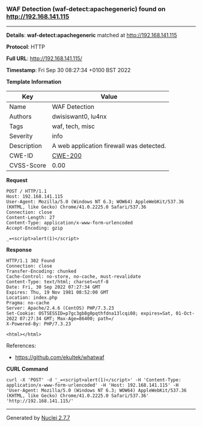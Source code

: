 ### WAF Detection (waf-detect:apachegeneric) found on http://192.168.141.115
---
**Details**: **waf-detect:apachegeneric**  matched at http://192.168.141.115

**Protocol**: HTTP

**Full URL**: http://192.168.141.115/

**Timestamp**: Fri Sep 30 08:27:34 +0100 BST 2022

**Template Information**

| Key | Value |
|---|---|
| Name | WAF Detection |
| Authors | dwisiswant0, lu4nx |
| Tags | waf, tech, misc |
| Severity | info |
| Description | A web application firewall was detected. |
| CWE-ID | [CWE-200](https://cwe.mitre.org/data/definitions/200.html) |
| CVSS-Score | 0.00 |

**Request**
```http
POST / HTTP/1.1
Host: 192.168.141.115
User-Agent: Mozilla/5.0 (Windows NT 6.3; WOW64) AppleWebKit/537.36 (KHTML, like Gecko) Chrome/41.0.2225.0 Safari/537.36
Connection: close
Content-Length: 27
Content-Type: application/x-www-form-urlencoded
Accept-Encoding: gzip

_=<script>alert(1)</script>
```

**Response**
```http
HTTP/1.1 302 Found
Connection: close
Transfer-Encoding: chunked
Cache-Control: no-store, no-cache, must-revalidate
Content-Type: text/html; charset=utf-8
Date: Fri, 30 Sep 2022 07:27:34 GMT
Expires: Thu, 19 Nov 1981 08:52:00 GMT
Location: index.php
Pragma: no-cache
Server: Apache/2.4.6 (CentOS) PHP/7.3.23
Set-Cookie: OSTSESSID=p7gc3gb8g0pqthfdna13lcqi08; expires=Sat, 01-Oct-2022 07:27:34 GMT; Max-Age=86400; path=/
X-Powered-By: PHP/7.3.23

<html></html>
```

References: 
- https://github.com/ekultek/whatwaf

**CURL Command**
```
curl -X 'POST' -d '_=<script>alert(1)</script>' -H 'Content-Type: application/x-www-form-urlencoded' -H 'Host: 192.168.141.115' -H 'User-Agent: Mozilla/5.0 (Windows NT 6.3; WOW64) AppleWebKit/537.36 (KHTML, like Gecko) Chrome/41.0.2225.0 Safari/537.36' 'http://192.168.141.115/'
```
---
Generated by [Nuclei 2.7.7](https://github.com/projectdiscovery/nuclei)